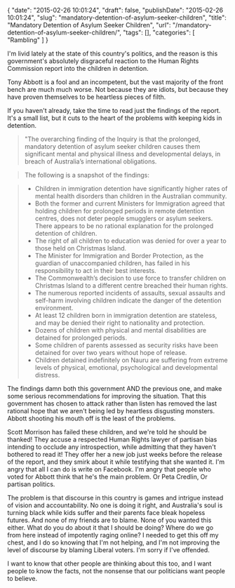 {
    "date": "2015-02-26 10:01:24",
    "draft": false,
    "publishDate": "2015-02-26 10:01:24",
    "slug": "mandatory-detention-of-asylum-seeker-children",
    "title": "Mandatory Detention of Asylum Seeker Children",
    "url": "\/mandatory-detention-of-asylum-seeker-children\/",
    "tags": [],
    "categories": [
        "Rambling"
    ]
}

I'm livid lately at the state of this country's politics, and the reason is this government's absolutely disgraceful reaction to the Human Rights Commission report into the children in detention.

Tony Abbott is a fool and an incompetent, but the vast majority of the front bench are much much worse. Not because they are idiots, but because they have proven themselves to be heartless pieces of filth.

If you haven't already, take the time to read just the findings of the report. It's a small list, but it cuts to the heart of the problems with keeping kids in detention.

> "The overarching finding of the Inquiry is that the prolonged, mandatory detention of asylum seeker children causes them significant mental and physical illness and developmental delays, in breach of Australia’s international obligations.

> The following is a snapshot of the findings:

> - Children in immigration detention have significantly higher rates of mental health disorders than children in the Australian community.
> - Both the former and current Ministers for Immigration agreed that holding children for prolonged periods in remote detention centres, does not deter people smugglers or asylum seekers. There appears to be no rational explanation for the prolonged detention of children.
> - The right of all children to education was denied for over a year to those held on Christmas Island.
> - The Minister for Immigration and Border Protection, as the guardian of unaccompanied children, has failed in his responsibility to act in their best interests.
> - The Commonwealth’s decision to use force to transfer children on Christmas Island to a different centre breached their human rights.
> - The numerous reported incidents of assaults, sexual assaults and self-harm involving children indicate the danger of the detention environment.
> - At least 12 children born in immigration detention are stateless, and may be denied their right to nationality and protection.
> - Dozens of children with physical and mental disabilities are detained for prolonged periods.
> - Some children of parents assessed as security risks have been detained for over two years without hope of release.
> - Children detained indefinitely on Nauru are suffering from extreme levels of physical, emotional, psychological and developmental distress.

The findings damn both this government AND the previous one, and make some serious recommendations for improving the situation. That this government has chosen to attack rather than listen has removed the last rational hope that we aren't being led by heartless disgusting monsters. Abbott shooting his mouth off is the least of the problems.

Scott Morrison has failed these children, and we're told he should be thanked! They accuse a respected Human Rights lawyer of partisan bias intending to occlude any introspection, while admitting that they haven't bothered to read it! They offer her a new job just weeks before the release of the report, and they smirk about it while testifying that she wanted it. I'm angry that all I can do is write on Facebook. I'm angry that people who voted for Abbott think that he's the main problem. Or Peta Credlin, Or partisan politics.

The problem is that discourse in this country is games and intrigue instead of vision and accountability. No one is doing it right, and Australia's soul is turning black while kids suffer and their parents face bleak hopeless futures. And none of my friends are to blame. None of you wanted this either. What do you do about it that I should be doing? Where do we go from here instead of impotently raging online? I needed to get this off my chest, and I do so knowing that I'm not helping, and I'm not improving the level of discourse by blaming Liberal voters. I'm sorry if I've offended.

I want to know that other people are thinking about this too, and I want people to know the facts, not the nonsense that our politicians want people to believe.
